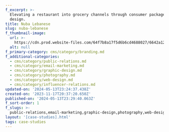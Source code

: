 ```yaml
---
f_excerpt: >-
  Elevating a restaurant into grocery channels through consumer packaged goods
  design.
title: Nuba Lebanese
slug: nuba-lebanese
f_thumbnail-image:
  url: >-
    https://cdn.prod.website-files.com/64f7b8a17f5d6b6cd4688027/6642a1296b2b5f180dc1ded7_Nuba-packaging.webp
  alt: null
f_primary-category: cms/category/branding.md
f_additional-categories:
  - cms/category/public-relations.md
  - cms/category/email-marketing.md
  - cms/category/graphic-design.md
  - cms/category/photography.md
  - cms/category/web-design.md
  - cms/category/influencer-relations.md
updated-on: '2024-05-13T23:24:37.438Z'
created-on: '2023-11-17T20:37:20.650Z'
published-on: '2024-05-13T23:29:40.063Z'
f_sort-order: 1
f_slugs: >-
  public-relations,email-marketing,graphic-design,photography,web-design,influencer-relations
layout: '[case-studies].html'
tags: case-studies
---
```



